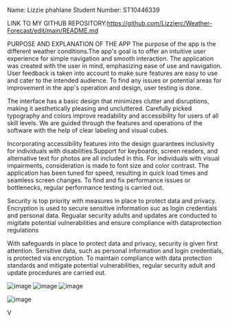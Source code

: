 Name: Lizzie phahlane
Student Number: ST10446339


LINK TO MY GITHUB REPOSITORY:https://github.com/Lizzierc/Weather-Forecast/edit/main/README.md



PURPOSE AND EXPLANATION OF THE APP
The purpose of the app is the different weather conditions.The app's goal is to offer an intuitive user experience for simple navigation and smooth interaction. The application was created with the user in mind, emphasizing ease of use and navigation. User feedback is taken into account to make sure features are easy to use and cater to the intended audience. To find any issues or potential areas for improvement in the app's operation and design, user testing is done.

The interface has a basic design that minimizes clutter and disruptions, making it aesthetically pleasing and uncluttered. Carefully picked typography and colors improve readability and accessibility for users of all skill levels. We are guided through the features and operations of the software with the help of clear labeling and visual cubes.
 
 Incorporating accessibility features into the design guarantees inclusivity for individuals with disabilities.Support for keyboards, screen readers, and alternative text for photos are all included in this. For individuals with visual impairments, consideration is made to font size and color contrast. The application has been tuned for speed, resulting in quick load times and seamless screen changes. To find and fix performance issues or bottlenecks, regular performance testing is carried out.
 
 Security is top priority with measures in place to protect data and privacy. Encryption is used to secure sensitive information suc as login credentials and personal data. Regualar security adults and updates are conducted to migitate potential vulnerabilities and ensure compliance with dataprotection regulations

 With safeguards in place to protect data and privacy, security is given first attention. Sensitive data, such as personal information and login credentials, is protected via encryption. To maintain compliance with data protection standards and mitigate potential vulnerabilities, regular security adult and update procedures are carried out.


![image](https://github.com/Lizzierc/Weather-Forecast/assets/164861140/9c7da5f7-fb54-4d42-9b3f-6e6659b006c3)
![image](https://github.com/Lizzierc/Weather-Forecast/assets/164861140/6f34617d-487e-4c60-8373-1f1965553387)
![image](https://github.com/Lizzierc/Weather-Forecast/assets/164861140/0bdf884b-6730-4d6b-b63b-254d4e65fbde)


                                                         
                                                             
![image](https://github.com/Lizzierc/Weather-Forecast/assets/164861140/9c7da258-5cd4-4ecc-a1cb-d5cdf8eaadb7)


                                                            















	
















V












	
















